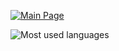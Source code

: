 <a href="https://github.com/hyperplasma/Hyplus"><img src="https://img.shields.io/badge/Main%20Page-blue" alt="Main Page"></a>

![Most used languages](https://github-readme-stats.vercel.app/api/top-langs/?username=hyperplasma&layout=compact&hide_border=true&langs_count=10)

